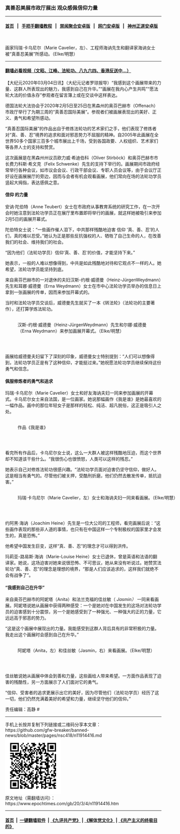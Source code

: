 ### 真善忍美展市政厅展出 观众感佩信仰力量
------------------------

#### [首页](https://github.com/gfw-breaker/banned-news/blob/master/README.md) &nbsp;&nbsp;|&nbsp;&nbsp; [手把手翻墙教程](https://github.com/gfw-breaker/guides/wiki) &nbsp;&nbsp;|&nbsp;&nbsp; [禁闻聚合安卓版](https://github.com/gfw-breaker/bn-android) &nbsp;&nbsp;|&nbsp;&nbsp; [网门安卓版](https://github.com/oGate2/oGate) &nbsp;&nbsp;|&nbsp;&nbsp; [神州正道安卓版](https://github.com/SzzdOgate/update) 



<div><img alt="" class="aligncenter wp-post-image" src="https://i.epochtimes.com/assets/uploads/2020/03/7_Marie-Cavelier-und-ihre-Freunde-1-1-600x400.jpg"/>
<div class="red16 caption">
 <p>
  画家玛瑞‧卡乌尼尔（Marie Cavelier，左）、工程师海讷先生和翻译家海讷女士被“真善忍美展”所感动。（Elke/明慧）
 </p>
</div>
</div><hr/>

#### [翻墙必看视频（文昭、江峰、法轮功、八九六四、香港反送中...）](https://github.com/gfw-breaker/banned-news/blob/master/pages/link3.md)

<div><p>
 【大纪元2020年03月04日讯】（大纪元记者罗琼报导）“我感到这个画展带来的力量、这群人所表现出的魅力，我感到自己在升华。”“画展在我内心产生共鸣”“愿法轮大法的价值永存”参观者在留言簿上或在交谈中这样表达。
</p>
<p>
 德国法轮大法协会于2020年2月5日至25日在黑森州的奥芬巴赫市（Offenach）市政厅举行了为期三周的“真善忍国际美展”。参观者们被画展表现出的美好、正义、勇气和希望所感动。
</p>
<p>
 “真善忍国际美展”的作品出自于修炼法轮功的艺术家们之手，他们表现了修炼者对“真、善、忍”境界的追求和面对邪恶势力不屈服的精神。自2005年此画展在全世界50多个国家三百多个城市展出上千场，受到各国政要、人权组织、艺术家们等各界人士的支持和赞赏。
</p>
<p>
 这次画展是在黑森州州议员欧力威‧希迪伯科（Oliver Stirböck）和奥芬巴赫市市长费力科斯‧希文克（Felix Schwenke）先生的支持下举行的。画展期间市政府经常举行各种会议，如市议会会议、行政干部会议、专职人员会议等，由于会议厅正好设在画展展厅的旁边，因而与会者有机会观看画展，他们常向在场的法轮功学员竖起大拇指，表达感佩之意。
</p>
<h4>
 <ok href="https://www.epochtimes.com/gb/tag/%E4%BF%A1%E4%BB%B0.html">
  信仰
 </ok>
 的力量
</h4>
<p>
 安讷‧陀伯特（Anne Teubert）女士在市政府从事教育系统的研究工作，在一次开会时她注意到法轮功学员正在展厅里布置即将举行的画展，就这样她被吸引来参加2月5日的画展开幕式。
</p>
<p>
 陀伯特女士说：“一些画作催人泪下，中共那样残酷地迫害
 <ok href="https://www.epochtimes.com/gb/tag/%E4%BF%A1%E4%BB%B0.html">
  信仰
 </ok>
 ‘真、善、忍’的人们，真的难以忍受。”她认为正是那些反抗强权的人、牺牲了自己生命的人，在改善我们的社会、维持我们的社会。
</p>
<p>
 “因为他们（法轮功学员）信仰‘真、善、忍’的价值，才能坚持下来。”
</p>
<p>
 她表示，一般的人难以想像得到，中共是如此残酷地对待和它观点不一样的人。她希望，法轮功学员能坚持到底。
</p>
<p>
 来自奥芬巴赫市的一对退休的夫妇汉斯-约根‧威德曼（Heinz-JürgenWeydmann）先生和耳娜‧威德曼（Erna Weydmann）女士在市中心法轮功学员举办的信息日上拿到一张画展的传单，因而来参加开幕式的。
</p>
<p>
 当时和法轮功学员交谈后，威德曼先生就买了一本《转法轮》（法轮功的主要著作），还打算学炼法轮功。
</p>
<figure class="wp-caption aligncenter" id="attachment_11914946" style="width: 450px">
 <ok href="http://i.epochtimes.com/assets/uploads/2020/03/6_Ehepaar-Weydmann.jpg">
  <img alt="" class="wp-image-11914946 size-medium" src="http://i.epochtimes.com/assets/uploads/2020/03/6_Ehepaar-Weydmann-450x600.jpg"/>
 </ok>
 <br/><figcaption class="wp-caption-text">
  汉斯-约根‧威德曼（Heinz-JürgenWeydmann）先生和尔娜‧威德曼（Erna Weydmann）来参加画展开幕式。（Elke/明慧）
 </figcaption><br/>
</figure><br/>
<p>
 画展给威德曼夫妇留下了深刻的印象，威德曼女士特别提到：“人们可以想像得到，法轮功学员正是有了这种信仰，才能挺过来。”她祝愿法轮功学员继续保持这份勇气和信念。
</p>
<h4>
 佩服修炼者的勇气和追求
</h4>
<p>
 玛瑞‧卡乌尼尔（Marie Cavelier）女士和好友海讷夫妇一同来参加画展的开幕式。卡乌尼尔女士来自法国，是一位画家。她说那幅画作《我是谁》是她最喜欢的一幅作品。画中的那位年轻女子是那样的轻松、纯洁、超凡脱俗，这正是吸引人之处。
</p>
<figure class="wp-caption aligncenter" id="attachment_11915221" style="width: 328px">
 <ok href="http://i.epochtimes.com/assets/uploads/2020/03/5d82af40d95904c4bb1a5dc6838e9a88.png">
  <img alt="" class="wp-image-11915221" src="http://i.epochtimes.com/assets/uploads/2020/03/5d82af40d95904c4bb1a5dc6838e9a88.png"/>
 </ok>
 <br/><figcaption class="wp-caption-text">
  作品《我是谁》
 </figcaption><br/>
</figure><br/>
<p>
 看完所有作品后，卡乌尼尔女士说，这么一大群人被这样残酷地压迫，而这个世界却不知道该干些什么。“我很伤心也很愤怒，人类可以这样的残忍。”
</p>
<p>
 她表示自己对修炼法轮功很感兴趣。“法轮功学员面对迫害仍坚守信仰，做好人。这是相当有勇气的。尽管他们被关押，受酷刑折磨，他们仍然去散发传单，抵抗迫害。”
</p>
<figure class="wp-caption aligncenter" id="attachment_11914984" style="width: 600px">
 <ok href="http://i.epochtimes.com/assets/uploads/2020/03/7_Marie-Cavelier-und-ihre-Freunde-.jpg">
  <img alt="" class="wp-image-11914984 size-large" src="http://i.epochtimes.com/assets/uploads/2020/03/7_Marie-Cavelier-und-ihre-Freunde--600x386.jpg"/>
 </ok>
 <br/><figcaption class="wp-caption-text">
  玛瑞‧卡乌尼尔（Marie Cavelier，左）女士和海讷夫妇一同来看画展。（Elke/明慧）
 </figcaption><br/>
</figure><br/>
<p>
 约阿黑‧海讷（Joachim Heine）先生是一位大公司的工程师，看完画展后说：“这些画作表现的那些非人道的事情，也只有在中国这样一个专制极权的国家里才会发生的，真是恐怖。”
</p>
<p>
 他希望中国发生巨变，这样“真、善、忍”的理念才可以得到洪传。
</p>
<p>
 玛莉亚-路易斯‧海讷（Marie-Louise Heine）女士已退休，曾是英语和法语的翻译家。她说，这场迫害对她来说很恐怖、不可思议，她从来没有听说过。她赞赏法轮功“真、善、忍”的理念是理想的境界，“那是人们应该追求的，这样我们就绝不会有战争了”。
</p>
<h4>
 “我感到自己在升华”
</h4>
<p>
 来自奥芬巴赫市的阿妮塔（Anita）和法兰克福的佳丝敏（
 <em>
  Jasmin）
 </em>
 一同来看画展。阿妮塔说她从画展中获得两种感受：一个是她对在中国发生的这场对法轮功学员的迫害感到十分震惊，另一个是她感受到了一种强光、一种强大的正的力量，它远远高于邪恶的势力。
</p>
<p>
 “这是这个画展中展现出的力量。我能感受到这群人背后具有的非常积极的力量。我走出这个画展时会感到自己在升华。”
</p>
<figure class="wp-caption aligncenter" id="attachment_11915098" style="width: 450px">
 <ok href="http://i.epochtimes.com/assets/uploads/2020/03/9_Anita-und-Jasmin-1.jpg">
  <img alt="" class="wp-image-11915098 size-medium" src="http://i.epochtimes.com/assets/uploads/2020/03/9_Anita-und-Jasmin-1-450x545.jpg"/>
 </ok>
 <br/><figcaption class="wp-caption-text">
  阿妮塔（Anita，左）和佳丝敏（Jasmin，右）来看画展。（Elke/明慧）
 </figcaption><br/>
</figure><br/>
<p>
 佳丝敏说她从画展中体会到善和力量，这些画给人带来希望。一方面作品表现了迫害的残酷性，另一方面展示了人们面对它的勇气。
</p>
<p>
 “信仰、受害者的追求更展示出它的美好，因为尽管他们（法轮功学员）经历了这一切，他们仍然充满着美好的希望和力量，继续坚守他们的信仰。”
</p>
<p>
 责任编辑：高静 #
</p>
</div>
<hr/>
手机上长按并复制下列链接或二维码分享本文章：<br/>
https://github.com/gfw-breaker/banned-news/blob/master/pages/nsc418/n11914416.md <br/>
<a href='https://github.com/gfw-breaker/banned-news/blob/master/pages/nsc418/n11914416.md'><img src='https://github.com/gfw-breaker/banned-news/blob/master/pages/nsc418/n11914416.md.png'/></a> <br/>
原文地址（需翻墙访问）：https://www.epochtimes.com/gb/20/3/4/n11914416.htm


------------------------
#### [首页](https://github.com/gfw-breaker/banned-news/blob/master/README.md) &nbsp;|&nbsp; [一键翻墙软件](https://github.com/gfw-breaker/nogfw/blob/master/README.md) &nbsp;| [《九评共产党》](https://github.com/gfw-breaker/9ping.md/blob/master/README.md#九评之一评共产党是什么) | [《解体党文化》](https://github.com/gfw-breaker/jtdwh.md/blob/master/README.md) | [《共产主义的终极目的》](https://github.com/gfw-breaker/gczydzjmd.md/blob/master/README.md)


<img src='http://gfw-breaker.win/banned-news/pages/nsc418/n11914416.md' width='0px' height='0px'/>